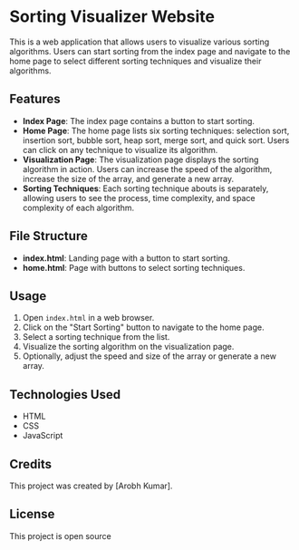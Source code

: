 # Sorting Visualizer Website

This is a web application that allows users to visualize various sorting algorithms. Users can start sorting from the index page and navigate to the home page to select different sorting techniques and visualize their algorithms.

## Features

- **Index Page**: The index page contains a button to start sorting.
- **Home Page**: The home page lists six sorting techniques: selection sort, insertion sort, bubble sort, heap sort, merge sort, and quick sort. Users can click on any technique to visualize its algorithm.
- **Visualization Page**: The visualization page displays the sorting algorithm in action. Users can increase the speed of the algorithm, increase the size of the array, and generate a new array.
- **Sorting Techniques**: Each sorting technique abouts is separately, allowing users to see the process, time complexity, and space complexity of each algorithm.

## File Structure

- **index.html**: Landing page with a button to start sorting.
- **home.html**: Page with buttons to select sorting techniques.

## Usage

1. Open `index.html` in a web browser.
2. Click on the "Start Sorting" button to navigate to the home page.
3. Select a sorting technique from the list.
4. Visualize the sorting algorithm on the visualization page.
5. Optionally, adjust the speed and size of the array or generate a new array.

## Technologies Used

- HTML
- CSS
- JavaScript

## Credits

This project was created by [Arobh Kumar].

## License

This project is open source
